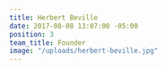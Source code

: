 ```yaml
---
title: Herbert Beville
date: 2017-08-08 13:07:00 -05:00
position: 3
team_title: Founder
image: "/uploads/herbert-beville.jpg"
---
```


